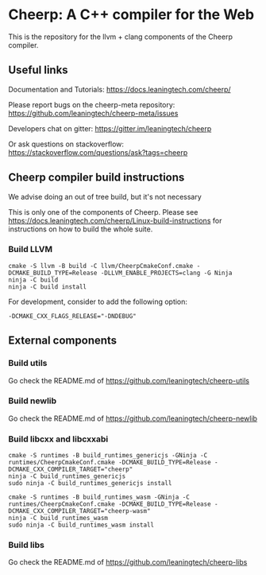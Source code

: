 Cheerp: A C++ compiler for the Web
==================================

This is the repository for the llvm + clang components of the Cheerp compiler.

Useful links
------------

Documentation and Tutorials:
https://docs.leaningtech.com/cheerp/

Please report bugs on the cheerp-meta repository:
https://github.com/leaningtech/cheerp-meta/issues

Developers chat on gitter:
https://gitter.im/leaningtech/cheerp

Or ask questions on stackoverflow:
https://stackoverflow.com/questions/ask?tags=cheerp

Cheerp compiler build instructions
----------------------------------

We advise doing an out of tree build, but it's not necessary

This is only one of the components of Cheerp. Please see https://docs.leaningtech.com/cheerp/Linux-build-instructions for instructions on how to build the whole suite.


### Build LLVM

```
cmake -S llvm -B build -C llvm/CheerpCmakeConf.cmake -DCMAKE_BUILD_TYPE=Release -DLLVM_ENABLE_PROJECTS=clang -G Ninja
ninja -C build
ninja -C build install
```
For development, consider to add the following option:
```
-DCMAKE_CXX_FLAGS_RELEASE="-DNDEBUG"
```

## External components

### Build utils

Go check the README.md of https://github.com/leaningtech/cheerp-utils

### Build newlib

Go check the README.md of https://github.com/leaningtech/cheerp-newlib

### Build libcxx and libcxxabi

```
cmake -S runtimes -B build_runtimes_genericjs -GNinja -C runtimes/CheerpCmakeConf.cmake -DCMAKE_BUILD_TYPE=Release -DCMAKE_CXX_COMPILER_TARGET="cheerp"
ninja -C build_runtimes_genericjs
sudo ninja -C build_runtimes_genericjs install

cmake -S runtimes -B build_runtimes_wasm -GNinja -C runtimes/CheerpCmakeConf.cmake -DCMAKE_BUILD_TYPE=Release -DCMAKE_CXX_COMPILER_TARGET="cheerp-wasm"
ninja -C build_runtimes_wasm
sudo ninja -C build_runtimes_wasm install
```

### Build libs

Go check the README.md of https://github.com/leaningtech/cheerp-libs
